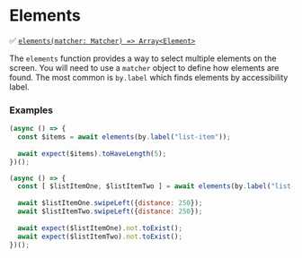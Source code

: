 # Elements

:white_check_mark: [```elements(matcher: Matcher) => Array<Element>```](./)

The `elements` function provides a way to select multiple elements on the screen. You will need to use a `matcher` object to define how elements are found. The most common is `by.label` which finds elements by accessibility label.

### Examples

```javascript
(async () => {
  const $items = await elements(by.label("list-item"));
  
  await expect($items).toHaveLength(5);
})();
```

```javascript
(async () => {
  const [ $listItemOne, $listItemTwo ] = await elements(by.label("list-item"));
  
  await $listItemOne.swipeLeft({distance: 250});
  await $listItemTwo.swipeLeft({distance: 250});
  
  await expect($listItemOne).not.toExist();
  await expect($listItemTwo).not.toExist();
})();
```
